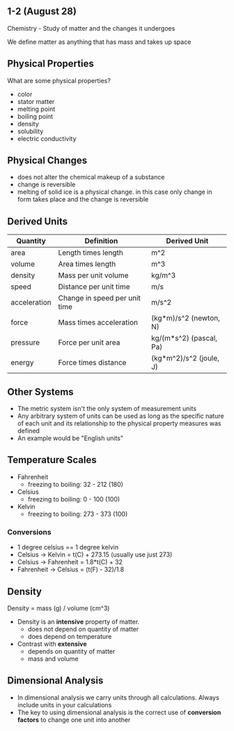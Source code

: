 ##  1-2 (August 28)

Chemistry - Study of matter and the changes it undergoes

We define matter as anything that has mass and takes up space


##  Physical Properties

What are some physical properties?
  - color
  - stator matter
  - melting point
  - boiling point
  - density
  - solubility
  - electric conductivity

##  Physical Changes

  - does not alter the chemical makeup of a substance
  - change is reversible
  - melting of solid ice is a physical change. in this case only change in form takes place and the
     change is reversible

##  Derived Units

Quantity      | Definition                     | Derived Unit
------------- | -------------                  | -------------
area          | Length times length            | m^2
volume        | Area times length              | m^3
density       | Mass per unit volume           | kg/m^3
speed         | Distance per unit time         | m/s
acceleration  | Change in speed per unit time  | m/s^2
force         | Mass times acceleration        | (kg*m)/s^2 (newton, N)
pressure      | Force per unit area            | kg/(m*s^2) (pascal, Pa)
energy        | Force times distance           | (kg*m^2)/s^2 (joule, J)

##  Other Systems

- The metric system isn't the only system of measurement units
- Any arbitrary system of units can be used as long as the specific nature of each unit and its relationship to the physical property measures was defined
- An example would be "English units"

##  Temperature Scales

- Fahrenheit
  - freezing to boiling: 32 - 212 (180)
- Celsius
  - freezing to boiling: 0 - 100 (100)
- Kelvin
  - freezing to boiling: 273 - 373 (100)

### Conversions

- 1 degree celsius == 1 degree kelvin
- Celsius -> Kelvin = t(C) + 273.15 (usually use just 273)
- Celsius -> Fahrenheit = 1.8*t(C) + 32
- Fahrenheit -> Celsius = (t(F) - 32)/1.8

## Density

Density = mass (g) / volume (cm^3)
- Density is an **intensive** property of matter.
  - does not depend on quantity of matter
  - does depend on temperature
- Contrast with **extensive**
  - depends on quantity of matter
  - mass and volume

## Dimensional Analysis

- In dimensional analysis we carry units through all calculations. Always include units in your calculations
- The key to using dimensional analysis is the correct use of **conversion factors** to change one unit into another
